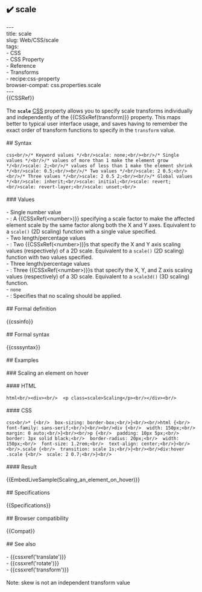 ## ✔️ scale 
 ---<br/>title: scale<br/>slug: Web/CSS/scale<br/>tags:<br/>  - CSS<br/>  - CSS Property<br/>  - Reference<br/>  - Transforms<br/>  - recipe:css-property<br/>browser-compat: css.properties.scale<br/>---<br/>{{CSSRef}}<br/><br/>The **`scale`** [CSS](/en-US/docs/Web/CSS) property allows you to specify scale transforms individually and independently of the {{CSSxRef(transform)}} property. This maps better to typical user interface usage, and saves having to remember the exact order of transform functions to specify in the `transform` value.<br/><br/>## Syntax<br/><br/>```css<br/>/* Keyword values */<br/>scale: none;<br/><br/>/* Single values */<br/>/* values of more than 1 make the element grow */<br/>scale: 2;<br/>/* values of less than 1 make the element shrink */<br/>scale: 0.5;<br/><br/>/* Two values */<br/>scale: 2 0.5;<br/><br/>/* Three values */<br/>scale: 2 0.5 2;<br/><br/>/* Global values */<br/>scale: inherit;<br/>scale: initial;<br/>scale: revert;<br/>scale: revert-layer;<br/>scale: unset;<br/>```<br/><br/>### Values<br/><br/>- Single number value<br/>  - : A {{CSSxRef(&lt;number&gt;)}} specifying a scale factor to make the affected element scale by the same factor along both the X and Y axes. Equivalent to a `scale()` (2D scaling) function with a single value specified.<br/>- Two length/percentage values<br/>  - : Two {{CSSxRef(&lt;number&gt;)}}s that specify the X and Y axis scaling values (respectively) of a 2D scale. Equivalent to a `scale()` (2D scaling) function with two values specified.<br/>- Three length/percentage values<br/>  - : Three {{CSSxRef(&lt;number&gt;)}}s that specify the X, Y, and Z axis scaling values (respectively) of a 3D scale. Equivalent to a `scale3d()` (3D scaling) function.<br/>- `none`<br/>  - : Specifies that no scaling should be applied.<br/><br/>## Formal definition<br/><br/>{{cssinfo}}<br/><br/>## Formal syntax<br/><br/>{{csssyntax}}<br/><br/>## Examples<br/><br/>### Scaling an element on hover<br/><br/>#### HTML<br/><br/>```html<br/><div><br/>  <p class=scale>Scaling</p><br/></div><br/>```<br/><br/>#### CSS<br/><br/>```css<br/>* {<br/>  box-sizing: border-box;<br/>}<br/><br/>html {<br/>  font-family: sans-serif;<br/>}<br/><br/>div {<br/>  width: 150px;<br/>  margin: 0 auto;<br/>}<br/><br/>p {<br/>  padding: 10px 5px;<br/>  border: 3px solid black;<br/>  border-radius: 20px;<br/>  width: 150px;<br/>  font-size: 1.2rem;<br/>  text-align: center;<br/>}<br/><br/>.scale {<br/>  transition: scale 1s;<br/>}<br/><br/>div:hover .scale {<br/>  scale: 2 0.7;<br/>}<br/>```<br/><br/>#### Result<br/><br/>{{EmbedLiveSample(Scaling_an_element_on_hover)}}<br/><br/>## Specifications<br/><br/>{{Specifications}}<br/><br/>## Browser compatibility<br/><br/>{{Compat}}<br/><br/>## See also<br/><br/>- {{cssxref('translate')}}<br/>- {{cssxref('rotate')}}<br/>- {{cssxref('transform')}}<br/><br/>Note: skew is not an independent transform value<br/>